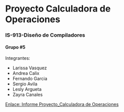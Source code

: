 # Proyecto Calculadora de Operaciones
### IS-913-Diseño de Compiladores
#### Grupo #5

Integrantes:
- Larissa Vasquez
- Andrea Calix
- Fernando Garcia
- Sergio Avila
- Lesly Argueta
- Zayra Canales

[Enlace: Informe Proyecto_Calculadora de Operaciones](https://docs.google.com/document/d/1Aj0GGIyIwYcQJso2_3sTnca1LZ5GD30FQUX5SEYFESk/edit?usp=sharing)